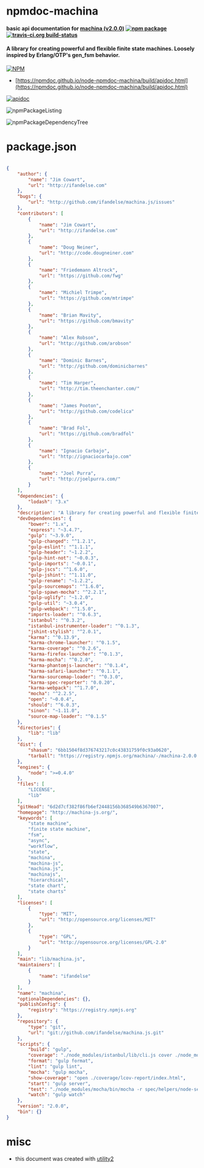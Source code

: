 # npmdoc-machina

#### basic api documentation for  [machina (v2.0.0)](http://machina-js.org/)  [![npm package](https://img.shields.io/npm/v/npmdoc-machina.svg?style=flat-square)](https://www.npmjs.org/package/npmdoc-machina) [![travis-ci.org build-status](https://api.travis-ci.org/npmdoc/node-npmdoc-machina.svg)](https://travis-ci.org/npmdoc/node-npmdoc-machina)

#### A library for creating powerful and flexible finite state machines. Loosely inspired by Erlang/OTP's gen_fsm behavior.

[![NPM](https://nodei.co/npm/machina.png?downloads=true&downloadRank=true&stars=true)](https://www.npmjs.com/package/machina)

- [https://npmdoc.github.io/node-npmdoc-machina/build/apidoc.html](https://npmdoc.github.io/node-npmdoc-machina/build/apidoc.html)

[![apidoc](https://npmdoc.github.io/node-npmdoc-machina/build/screenCapture.buildCi.browser.%252Ftmp%252Fbuild%252Fapidoc.html.png)](https://npmdoc.github.io/node-npmdoc-machina/build/apidoc.html)

![npmPackageListing](https://npmdoc.github.io/node-npmdoc-machina/build/screenCapture.npmPackageListing.svg)

![npmPackageDependencyTree](https://npmdoc.github.io/node-npmdoc-machina/build/screenCapture.npmPackageDependencyTree.svg)



# package.json

```json

{
    "author": {
        "name": "Jim Cowart",
        "url": "http://ifandelse.com"
    },
    "bugs": {
        "url": "http://github.com/ifandelse/machina.js/issues"
    },
    "contributors": [
        {
            "name": "Jim Cowart",
            "url": "http://ifandelse.com"
        },
        {
            "name": "Doug Neiner",
            "url": "http://code.dougneiner.com"
        },
        {
            "name": "Friedemann Altrock",
            "url": "https://github.com/fwg"
        },
        {
            "name": "Michiel Trimpe",
            "url": "https://github.com/mtrimpe"
        },
        {
            "name": "Brian Mavity",
            "url": "https://github.com/bmavity"
        },
        {
            "name": "Alex Robson",
            "url": "http://github.com/arobson"
        },
        {
            "name": "Dominic Barnes",
            "url": "http://github.com/dominicbarnes"
        },
        {
            "name": "Tim Harper",
            "url": "http://tim.theenchanter.com/"
        },
        {
            "name": "James Pooton",
            "url": "http://github.com/codelica"
        },
        {
            "name": "Brad Fol",
            "url": "https://github.com/bradfol"
        },
        {
            "name": "Ignacio Carbajo",
            "url": "http://ignaciocarbajo.com"
        },
        {
            "name": "Joel Purra",
            "url": "http://joelpurra.com/"
        }
    ],
    "dependencies": {
        "lodash": "3.x"
    },
    "description": "A library for creating powerful and flexible finite state machines. Loosely inspired by Erlang/OTP's gen_fsm behavior.",
    "devDependencies": {
        "bower": "1.x",
        "express": "~3.4.7",
        "gulp": "~3.9.0",
        "gulp-changed": "^1.2.1",
        "gulp-eslint": "^1.1.1",
        "gulp-header": "~1.2.2",
        "gulp-hint-not": "~0.0.3",
        "gulp-imports": "~0.0.1",
        "gulp-jscs": "^1.6.0",
        "gulp-jshint": "^1.11.0",
        "gulp-rename": "~1.2.2",
        "gulp-sourcemaps": "^1.6.0",
        "gulp-spawn-mocha": "^2.2.1",
        "gulp-uglify": "~1.2.0",
        "gulp-util": "~3.0.4",
        "gulp-webpack": "^1.5.0",
        "imports-loader": "^0.6.3",
        "istanbul": "^0.3.2",
        "istanbul-instrumenter-loader": "^0.1.3",
        "jshint-stylish": "^2.0.1",
        "karma": "^0.13.9",
        "karma-chrome-launcher": "^0.1.5",
        "karma-coverage": "^0.2.6",
        "karma-firefox-launcher": "^0.1.3",
        "karma-mocha": "^0.2.0",
        "karma-phantomjs-launcher": "^0.1.4",
        "karma-safari-launcher": "^0.1.1",
        "karma-sourcemap-loader": "^0.3.0",
        "karma-spec-reporter": "0.0.20",
        "karma-webpack": "^1.7.0",
        "mocha": "^2.2.5",
        "open": "~0.0.4",
        "should": "^6.0.3",
        "sinon": "~1.11.0",
        "source-map-loader": "^0.1.5"
    },
    "directories": {
        "lib": "lib"
    },
    "dist": {
        "shasum": "6bb1504f8d376743217c0c43831759f0c93a0620",
        "tarball": "https://registry.npmjs.org/machina/-/machina-2.0.0.tgz"
    },
    "engines": {
        "node": ">=0.4.0"
    },
    "files": [
        "LICENSE",
        "lib"
    ],
    "gitHead": "6d2d7cf382f86fb6ef2448156b368549b6367007",
    "homepage": "http://machina-js.org/",
    "keywords": [
        "state machine",
        "finite state machine",
        "fsm",
        "async",
        "workflow",
        "state",
        "machina",
        "machina-js",
        "machina.js",
        "machinajs",
        "hierarchical",
        "state chart",
        "state charts"
    ],
    "licenses": [
        {
            "type": "MIT",
            "url": "http://opensource.org/licenses/MIT"
        },
        {
            "type": "GPL",
            "url": "http://opensource.org/licenses/GPL-2.0"
        }
    ],
    "main": "lib/machina.js",
    "maintainers": [
        {
            "name": "ifandelse"
        }
    ],
    "name": "machina",
    "optionalDependencies": {},
    "publishConfig": {
        "registry": "https://registry.npmjs.org"
    },
    "repository": {
        "type": "git",
        "url": "git://github.com/ifandelse/machina.js.git"
    },
    "scripts": {
        "build": "gulp",
        "coverage": "./node_modules/istanbul/lib/cli.js cover ./node_modules/mocha/bin/_mocha -x 'spec/**/*'  -- -r spec/helpers/node-setup.js spec spec/*.spec.js",
        "format": "gulp format",
        "lint": "gulp lint",
        "mocha": "gulp mocha",
        "show-coverage": "open ./coverage/lcov-report/index.html",
        "start": "gulp server",
        "test": "./node_modules/mocha/bin/mocha -r spec/helpers/node-setup.js spec",
        "watch": "gulp watch"
    },
    "version": "2.0.0",
    "bin": {}
}
```



# misc
- this document was created with [utility2](https://github.com/kaizhu256/node-utility2)
